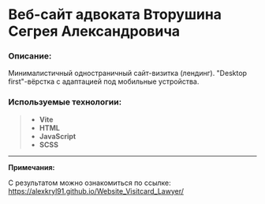 # Веб-сайт адвоката Вторушина Сегрея Александровича

### Описание:

Минималистичный одностраничный сайт-визитка (лендинг).
"Desktop first"-вёрстка с адаптацией под мобильные устройства.

### Используемые технологии:

> - **Vite**
> - **HTML**
> - **JavaScript**
> - **SCSS**

---

**Примечания:**

С результатом можно ознакомиться по ссылке: https://alexkryl91.github.io/Website_Visitcard_Lawyer/
